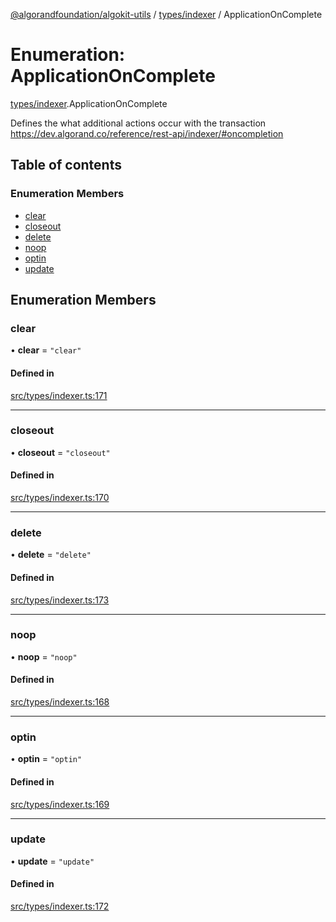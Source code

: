 [@algorandfoundation/algokit-utils](../README.md) / [types/indexer](../modules/types_indexer.md) / ApplicationOnComplete

# Enumeration: ApplicationOnComplete

[types/indexer](../modules/types_indexer.md).ApplicationOnComplete

Defines the what additional actions occur with the transaction https://dev.algorand.co/reference/rest-api/indexer/#oncompletion

## Table of contents

### Enumeration Members

- [clear](types_indexer.ApplicationOnComplete.md#clear)
- [closeout](types_indexer.ApplicationOnComplete.md#closeout)
- [delete](types_indexer.ApplicationOnComplete.md#delete)
- [noop](types_indexer.ApplicationOnComplete.md#noop)
- [optin](types_indexer.ApplicationOnComplete.md#optin)
- [update](types_indexer.ApplicationOnComplete.md#update)

## Enumeration Members

### clear

• **clear** = ``"clear"``

#### Defined in

[src/types/indexer.ts:171](https://github.com/algorandfoundation/algokit-utils-ts/blob/main/src/types/indexer.ts#L171)

___

### closeout

• **closeout** = ``"closeout"``

#### Defined in

[src/types/indexer.ts:170](https://github.com/algorandfoundation/algokit-utils-ts/blob/main/src/types/indexer.ts#L170)

___

### delete

• **delete** = ``"delete"``

#### Defined in

[src/types/indexer.ts:173](https://github.com/algorandfoundation/algokit-utils-ts/blob/main/src/types/indexer.ts#L173)

___

### noop

• **noop** = ``"noop"``

#### Defined in

[src/types/indexer.ts:168](https://github.com/algorandfoundation/algokit-utils-ts/blob/main/src/types/indexer.ts#L168)

___

### optin

• **optin** = ``"optin"``

#### Defined in

[src/types/indexer.ts:169](https://github.com/algorandfoundation/algokit-utils-ts/blob/main/src/types/indexer.ts#L169)

___

### update

• **update** = ``"update"``

#### Defined in

[src/types/indexer.ts:172](https://github.com/algorandfoundation/algokit-utils-ts/blob/main/src/types/indexer.ts#L172)
